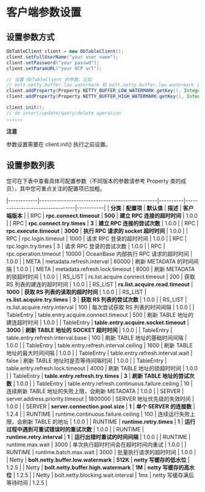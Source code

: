 客户端参数设置 
============================



设置参数方式 
---------------------------

```java
ObTableClient client = new ObTableClient();
client.setFullUserName("your user name");
client.setPassword("your passwd"); 
client.setParamURL("your OCP url");

// 设置 ObTableClient 的参数，比如
// bolt.netty.buffer.low.watermark 和 bolt.netty.buffer.low.watermark 设置为 64K 和 128K
client.addProperty(Property.NETTY_BUFFER_LOW_WATERMARK.getKey(), Integer.toString(64*1024));
client.addProperty(Property.NETTY_BUFFER_HIGH_WATERMARK.getKey(), Integer.toString(128*1024));

client.init();
// do insert/update/query/delete operation
......
```


**注意**



参数设置需要在 client.init() 执行之前设置。

设置参数列表 
---------------------------

您可在下表中查看具体可配置参数（不同版本的参数请参考 Property 类的成员），其中您可重点关注的配置项已加粗。


|------------|------------------------------------------------|----------|---------------------------------|-----------|
| **分类**     | **配置项**                                        | **默认值**  | **描述**                          | **客户端版本** |
| RPC        | **rpc.connect.timeout**                        | **500**  | **建立 RPC 连接的超时时间**              | 1.0.0     |
| RPC        | **rpc.connect.try.times**                      | **3**    | **建立 RPC 连接的尝试次数**              | 1.0.0     |
| RPC        | **rpc.execute.timeout**                        | **3000** | **执行 RPC 请求的 socket 超时时间**      | 1.0.0     |
| RPC        | rpc.login.timeout                              | 1000     | 请求 RPC 登录的超时时间                  | 1.0.0     |
| RPC        | rpc.login.try.times                            | 3        | 请求 RPC 登录的尝试次数                  | 1.0.0     |
| RPC        | rpc.operation.timeout                          | 10000    | OceanBase 内部执行 RPC 请求的超时时间      | 1.0.0     |
| META       | metadata.refresh.interval                      | 60000    | 刷新 METADATA 的时间间隔               | 1.0.0     |
| META       | metadata.refresh.lock.timeout                  | 8000     | 刷新 METADATA 的锁超时时间              | 1.0.0     |
| RS_LIST    | rs.list.acquire.connect.timeout                | 200      | 获取 RS 列表的建连的超时时间                | 1.0.0     |
| RS_LIST    | **rs.list.acquire.read.timeout**               | **1000** | **获取 RS 列表的读取的超时时间**            | 1.0.0     |
| RS_LIST    | **rs.list.acquire.try.times**                  | **3**    | **获取 RS 列表的尝试次数**               | 1.0.0     |
| RS_LIST    | rs.list.acquire.retry.interval                 | 100      | 每次尝试获取 RS 列表的时间间隔               | 1.0.0     |
| TableEntry | table.entry.acquire.connect.timeout            | 500      | 刷新 TABLE 地址的建连超时时间              | 1.0.0     |
| TableEntry | **table.entry.acquire.socket.timeout**         | **3000** | **刷新 TABLE 地址的 SOCKET 超时时间**    | 1.0.0     |
| TableEntry | table.entry.refresh.interval.base              | 100      | 刷新 TABLE 地址的基础时间间隔              | 1.0.0     |
| TableEntry | table.entry.refresh.interval.ceiling           | 1600     | 刷新 TABLE 地址的最大时间间隔              | 1.0.0     |
| TableEntry | table.entry.refresh.interval.wait              | false    | 刷新 TABLE 地址时是否等待间隔时间            | 1.0.0     |
| TableEntry | table.entry.refresh.lock.timeout               | 4000     | 刷新 TABLE 地址的锁超时时间               | 1.0.0     |
| TableEntry | **table.entry.refresh.try.times**              | **3**    | **刷新 TABLE 地址的尝试次数**            | 1.0.0     |
| TableEntry | table.entry.refresh.continuous.failure.ceiling | 10       | 连续刷新 TABLE 地址的失败上限，会刷新 METADATA | 1.0.0     |
| SERVER     | server.address.priority.timeout                | 1800000  | SERVER 地址优先级的失效时间               | 1.0.0     |
| SERVER     | **server.connection.pool.size**                | **1**    | **单个 SERVER 的连接数**              | 1.2.4     |
| RUNTIME    | runtime.continuous.failure.ceiling             | 100      | 连续运行失败上限，会刷新 TABLE 的地址          | 1.0.0     |
| RUNTIME    | **runtime.retry.times**                        | **1**    | **运行过程中遇到可重试错误时的重试次数**          | 1.0.0     |
| RUNTIME    | **runtime.retry.interval**                     | **1**    | **运行出错时重试的时间间隔**                | 1.0.0     |
| RUNTIME    | runtime.max.wait                               | 3000     | 单次执行超时时间会在超时时间内重试               | 1.0.0     |
| RUNTIME    | runtime.batch.max.wait                         | 3000     | 批量执行请求的超时时间                     | 1.0.0     |
| Netty      | **bolt.netty.buffer.low.watermark**            | **512K** | **netty 写缓存的低水位**               | 1.2.5     |
| Netty      | **bolt.netty.buffer.high.watermark**           | **1M**   | **netty 写缓存的高水位**               | 1.2.5     |
| Netty      | bolt.netty.blocking.wait.interval              | 1ms      | netty 写缓存满后等待时间                 | 1.2.5     |



